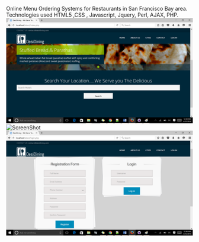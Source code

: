 Online Menu Ordering Systems for Restaurants in San Francisco Bay area. 
Technologies used HTML5 ,CSS , Javascript, Jquery, Perl, AJAX, PHP.
![ScreenShot](/Restaurant_Reservation_Website/home.png)
![ScreenShot](/Restaurant_Reservation_Website/hotel.png)
![ScreenShot](/Restaurant_Reservation_Website/login.png)